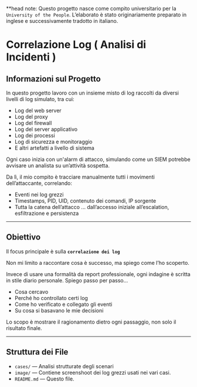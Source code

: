 
**head note: Questo progetto nasce come compito universitario per la `University of the People`. L’elaborato è stato originariamente preparato in inglese e successivamente tradotto in italiano.

# Correlazione Log ( Analisi di Incidenti )

##  Informazioni sul Progetto

In questo progetto lavoro con un insieme misto di log raccolti da diversi livelli di log simulato, tra cui:

- Log del web server 
- Log del proxy
- Log del firewall
- Log del server applicativo
- Log dei processi 
- Log di sicurezza e monitoraggio
- E altri artefatti a livello di sistema

Ogni caso inizia con un'alarm di attacco, simulando come un SIEM potrebbe avvisare un analista su un’attività sospetta.

Da lì, il mio compito è tracciare manualmente tutti i movimenti dell’attaccante, correlando:
- Eventi nei log grezzi
- Timestamps, PID, UID, contenuto dei comandi, IP sorgente
- Tutta la catena dell’attacco ... dall’accesso iniziale all’escalation, esfiltrazione e persistenza

---

##  Obiettivo 

Il focus principale è sulla **`correlazione dei log `**

Non mi limito a raccontare cosa è successo, ma spiego come l’ho scoperto.

Invece di usare una formalità da report professionale, ogni indagine è scritta in stile diario personale. Spiego passo per passo...
- Cosa cercavo
- Perché ho controllato certi log
- Come ho verificato e collegato gli eventi
- Su cosa si basavano le mie decisioni

Lo scopo è mostrare il ragionamento dietro ogni passaggio, non solo il risultato finale.

---

##  Struttura dei File

- `cases/` — Analisi strutturate degli scenari 
- `image/` — Contiene screenshoot dei log grezzi usati nei vari casi.
- `README.md` — Questo file.

